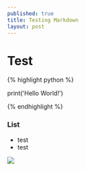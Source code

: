 ```yaml
---
published: true
title: Testing Markdown
layout: post
---
```

# Test

{% highlight python %}

print('Hello World!')

{% endhighlight %}


### List
- test
- test

![](image_url.png)


